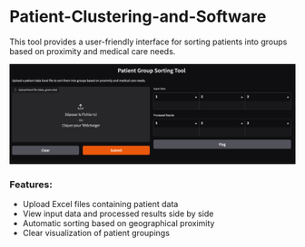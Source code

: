 # Patient-Clustering-and-Software
This tool provides a user-friendly interface for sorting patients into groups based on proximity and medical care needs.

![Gradio Interface Screenshot](first.png)

### Features:
- Upload Excel files containing patient data
- View input data and processed results side by side
- Automatic sorting based on geographical proximity
- Clear visualization of patient groupings

